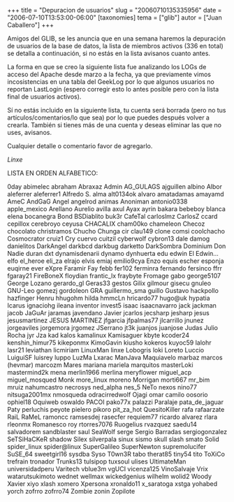 +++
title = "Depuracion de usuarios"
slug = "20060710135335956"
date = "2006-07-10T13:53:00-06:00"
[taxonomies]
tema = ["glib"]
autor = ["Juan Caballero"]
+++

Amigos del GLIB, se les anuncia que en una semana haremos la depuración
de usuarios de la base de datos, la lista de miembros activos (336 en
total) se detalla a continuación, si no estás en la lista avisanos
cuanto antes.

<!-- more -->
La forma en que se creo la siguiente lista fue analizando los LOGs de
acceso del Apache desde marzo a la fecha, ya que previamente vimos
incosistencias en una tabla del GeekLog por lo que algunos usuarios no
reportan LastLogin (espero corregir esto lo antes posible pero con la
lista final de usuarios activos).

Sí no estás incluido en la siguiente lista, tu cuenta será borrada (pero
no tus artículos/comentarios/lo que sea) por lo que puedes después
volver a crearla. También si tienes más de una cuenta y deseas eliminar
las que no uses, avisanos.

Cualquier detalle o comentario favor de agregarlo.

*Linxe*

LISTA EN ORDEN ALFABETICO:

0day abimelec abraham Abraxaz Admin AG_GULAGS ajguillen albino Albor
aleferrer aleferrer1 Alfredo S. alma alt0134ok alvaro amatadamas amayamd
AmeC AndGaG Angel angelrod animas Anoniman antonio0338 apple_mexico
Arellano Aurelio avilla axul Ayax ayrin bakara bebeboy blanca elena
bocanegra Bond BSDiablito buk3r CafeTal carloslmz CarlosZ ccard cepillox
cerebroyo ceyusa CHACALIX cham00ko chameleon Checoz chocolato
christramos Chucho Chunga cir clau149 clone comsi coolchacho Cosmocrator
cruiz1 Cry cuervo cuitzil cyberwolf cybron13 dale damog danielitos
DarkAngel darkbcd darkbug darketto DarkSombra Dominium Don Nadie duran
dxt dynamisdenarii dynamo dynhuerta edu edwin El Edwin… elfo el_heroe
eli_za elrajo elvis emiaj emilio9cya Enzo equis escher esponja euqirne
ever eXpre Faramir Fay febb fer102 ferminra fernando fersinco ffrr
fgaray21 FireBoneX floydian frantic_lx fraybyte Fromage gabo george5107
George Lozano gerardo_gl Geras33 gestos Gilix gilmour gisecu gnuleo
GNU-Leo gomezj gordoleon GRA guillermo_sma guillo Gustavo hackpollo
hazfinger Henru hhugohm hilda hmmcLn hricardo77 hugo@uk hypatia Icarus
ignaciohg ileana inventor invest5 isaac isaacnavarro jack jackman jacob
JaGuAr jaramas javendano Javier jcarlos jecsharp jesharp jesus
jesusmartinez JESUS MARTINEZ jfgarcia jfpalmas77 jlcarrillo jnunez
jorgeaviles jorgemora jrgomez JSerrano jt3k juanjos juanjose Judas Julio
Rocha jyr Jza kad kalos kamalinux Kamisaguer kbyte kcoder24
kenshin_himur75 kikeponmx KimoGavin kiusho kokeros kuyoc59 lalohr lasr21
leviathan licmiriam LinuxMan linxe Lobogris loki Loreto Luccio LuiguiSF
luisrey luppo LuzMa Lxarac ManJava Maquiavelo marbaz marcos (hevmar)
marcozm Mares mariana mariela marquitos masterLoki mastermind2k mena
merlin1966 merlina meryflower miguel_acp miguel_mosqued Monk more_linux
moreno Morrigan morti667 mr_bim mruiz nahumcastro necrosys ned_alpha
nes_5 NeTo nexos nino77 nitsuga2001mx nmosqueda odracirredwolf Ojagi
omar camilo oosorio ophiel18 Oquiweb oswaldo PACOI pako77x palazzi
Paralaje pata_de_jaguar Paty perluchis peyote pielero pikoro pit_za_hot
QuesitoKiller rafa rafaarzate RaiL RaMeL ramoncc ramsesdej rasecfer
requiem77 ricardo alvarez rlara rleonmx Romanesco roy rtorres7076
Ruogelius rvazquez saedu14 salvadorem sandblaster saul SeaWolf serge
Sergio Barradas sergiogonzalez SeTSiHaCKeR shadow Silex silverpala sinux
sismo skull slash smato Solid spider_linux spider@linux SuperGalileo
SuperNewton supremolucifer SuSE_64 sweetgirl16 sysdba Syso T0wn3R tabo
therat85 tiny54 tito ToXiCo trefrain tronador Trunks13 tulsipop tuxsoul
ulises UltimateMan universidadperu Varitech vblue3m vgUCI vicenza125
VinoSalvaje Vrix watarutsukimoto wednet wellmax wickedgenius wilhelm
wolid2 Woody Xavier xiyo xlash xomero Xpersona xronaldo11 x_saratoga
xstga yohabed yorch zofrro zofrro74 Zombie zonin Zopilote

